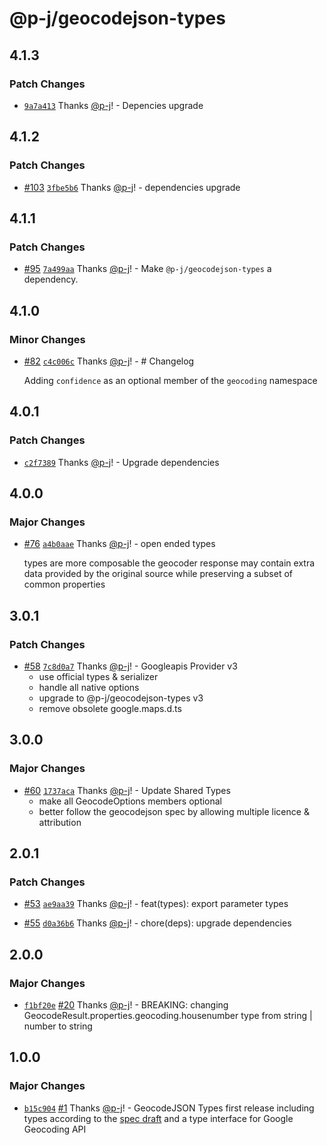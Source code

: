 # @p-j/geocodejson-types

## 4.1.3

### Patch Changes

- [`9a7a413`](https://github.com/p-j/geocodejson/commit/9a7a4139459aa7ff092a965b4ded115ceabd33d6) Thanks [@p-j](https://github.com/p-j)! - Depencies upgrade

## 4.1.2

### Patch Changes

- [#103](https://github.com/p-j/geocodejson/pull/103) [`3fbe5b6`](https://github.com/p-j/geocodejson/commit/3fbe5b6f0d9445b239bf352c3cced979685ac4ca) Thanks [@p-j](https://github.com/p-j)! - dependencies upgrade

## 4.1.1

### Patch Changes

- [#95](https://github.com/p-j/geocodejson/pull/95) [`7a499aa`](https://github.com/p-j/geocodejson/commit/7a499aa00a3559a0db28ab056f8de9e0351497e9) Thanks [@p-j](https://github.com/p-j)! - Make `@p-j/geocodejson-types` a dependency.

## 4.1.0

### Minor Changes

- [#82](https://github.com/p-j/geocodejson/pull/82) [`c4c006c`](https://github.com/p-j/geocodejson/commit/c4c006c5d7012406557d21c51be46bab7bfbb039) Thanks [@p-j](https://github.com/p-j)! - # Changelog

  Adding `confidence` as an optional member of the `geocoding` namespace

## 4.0.1

### Patch Changes

- [`c2f7389`](https://github.com/p-j/geocodejson/commit/c2f7389c3a199f1e187e23fa1450587181edad1a) Thanks [@p-j](https://github.com/p-j)! - Upgrade dependencies

## 4.0.0

### Major Changes

- [#76](https://github.com/p-j/geocodejson/pull/76) [`a4b0aae`](https://github.com/p-j/geocodejson/commit/a4b0aae23c23c67a4eec8bb4e930d2d75a09338b) Thanks [@p-j](https://github.com/p-j)! - open ended types

  types are more composable
  the geocoder response may contain extra data provided by the original source while preserving a subset of common properties

## 3.0.1

### Patch Changes

- [#58](https://github.com/p-j/geocodejson/pull/58) [`7c8d0a7`](https://github.com/p-j/geocodejson/commit/7c8d0a799d6b7de4bbacbf0d073aa04df840e9ac) Thanks [@p-j](https://github.com/p-j)! - Googleapis Provider v3
  - use official types & serializer
  - handle all native options
  - upgrade to @p-j/geocodejson-types v3
  - remove obsolete google.maps.d.ts

## 3.0.0

### Major Changes

- [#60](https://github.com/p-j/geocodejson/pull/60) [`1737aca`](https://github.com/p-j/geocodejson/commit/1737acad66a30946e9476b6522a78fc1f1579d5f) Thanks [@p-j](https://github.com/p-j)! - Update Shared Types
  - make all GeocodeOptions members optional
  - better follow the geocodejson spec by allowing multiple licence & attribution

## 2.0.1

### Patch Changes

- [#53](https://github.com/p-j/geocodejson/pull/53) [`ae9aa39`](https://github.com/p-j/geocodejson/commit/ae9aa39f0a769babc3ea9bcb5016dcca125cd1f3) Thanks [@p-j](https://github.com/p-j)! - feat(types): export parameter types

* [#55](https://github.com/p-j/geocodejson/pull/55) [`d0a36b6`](https://github.com/p-j/geocodejson/commit/d0a36b6426e9c41bc2f9b209e388290cd1fd1f1c) Thanks [@p-j](https://github.com/p-j)! - chore(deps): upgrade dependencies

## 2.0.0

### Major Changes

- [`f1bf20e`](https://github.com/p-j/geocodejson/commit/f1bf20e4f8a248ddbbfb28ac229a73b030e3c376) [#20](https://github.com/p-j/geocodejson/pull/20) Thanks [@p-j](https://github.com/p-j)! - BREAKING: changing GeocodeResult.properties.geocoding.housenumber type from string | number to string

## 1.0.0

### Major Changes

- [`b15c904`](https://github.com/p-j/geocodejson/commit/b15c90478e876d34c05cd0cddf0635d07d30f0a0) [#1](https://github.com/p-j/geocodejson/pull/1) Thanks [@p-j](https://github.com/p-j)! - GeocodeJSON Types first release including types according to the [spec draft](https://github.com/geocoders/geocodejson-spec/tree/master/draft) and a type interface for Google Geocoding API
